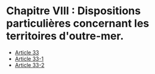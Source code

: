 # Chapitre VIII : Dispositions particulières concernant les territoires d'outre-mer.

- [Article 33](article-33.md)
- [Article 33-1](article-33-1.md)
- [Article 33-2](article-33-2.md)
